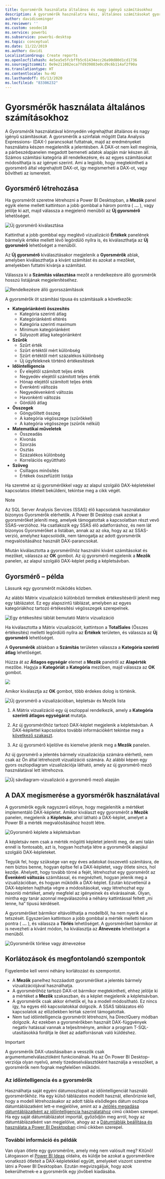 ```yaml
---
title: Gyorsmérők használata általános és nagy igényű számításokhoz
description: A gyorsmérők használatra kész, általános számításokat gyorsan elvégző DAX-képleteket biztosítanak.
author: davidiseminger
ms.reviewer: ''
ms.custom: seodec18
ms.service: powerbi
ms.subservice: powerbi-desktop
ms.topic: conceptual
ms.date: 11/22/2019
ms.author: davidi
LocalizationGroup: Create reports
ms.openlocfilehash: 4e5ea5e5fcbffb5c61434ecc26a90d80d1cd1736
ms.sourcegitcommit: 0e9e211082eca7fd939803e0cd9c6b114af2f90a
ms.translationtype: HT
ms.contentlocale: hu-HU
ms.lasthandoff: 05/13/2020
ms.locfileid: "83306232"
---
```

# <a name="use-quick-measures-for-common-calculations"></a>Gyorsmérők használata általános számításokhoz
A *Gyorsmérők* használatával könnyedén végrehajthat általános és nagy igényű számításokat. A gyorsmérők a színfalak mögött Data Analysis Expressions- (DAX-) parancsokat futtatnak, majd az eredményeket használatra készen megjelenítik a jelentésben. A DAX-ot nem kell megírnia, a párbeszédpanelen megadott bemeneti adatok alapján már készen áll. Számos számítási kategória áll rendelkezésre, és az egyes számításokat módosíthatja is az igényei szerint. Ami a legjobb, hogy megtekintheti a gyorsmérő által végrehajtott DAX-ot, így megismerheti a DAX-ot, vagy bővítheti az ismereteit.

## <a name="create-a-quick-measure"></a>Gyorsmérő létrehozása

Ha gyorsmérőt szeretne létrehozni a Power BI Desktopban, a **Mezők** panel egyik eleme mellett kattintson a jobb gombbal a három pontra ( **...** ), vagy jelölje ki azt, majd válassza a megjelenő menüből az **Új gyorsmérő** lehetőséget. 

![Új gyorsmérő kiválasztása](media/desktop-quick-measures/quick-measures_01.png)

Kattinthat a jobb gombbal egy meglévő vizualizáció **Értékek** panelének bármelyik értéke mellett lévő legördülő nyílra is, és kiválaszthatja az **Új gyorsmérő** lehetőséget a menüből. 

Az **Új gyorsmérő** kiválasztásakor megjelenik a **Gyorsmérők** ablak, amelyben kiválaszthatja a kívánt számítást és azokat a mezőket, amelyekben futtatni kívánja a számítást. 

Válassza ki a **Számítás választása** mezőt a rendelkezésre álló gyorsmérők hosszú listájának megjelenítéséhez. 

![Rendelkezésre álló gyorsszámítások](media/desktop-quick-measures/quick-measures_04.png)

A gyorsmérők öt számítási típusa és számításaik a következők:

* **Kategóriánkénti összesítés**
  * Kategória szerinti átlag
  * Kategóriánkénti eltérés
  * Kategória szerinti maximum
  * Minimum kategóriánként
  * Súlyozott átlag kategóriánként
* **Szűrők**
  * Szűrt érték
  * Szűrt értéktől mért különbség
  * Szűrt értéktől mért százalékos különbség
  * Új ügyfeleknek történő értékesítések
* **Időintelligencia**
  * Év elejétől számított teljes érték
  * Negyedév elejétől számított teljes érték
  * Hónap elejétől számított teljes érték
  * Évenkénti változás
  * Negyedévenkénti változás
  * Havonkénti változás
  * Gördülő átlag
* **Összegek**
  * Göngyölített összeg
  * A kategória végösszege (szűrőkkel)
  * A kategória végösszege (szűrők nélkül)
* **Matematikai műveletek**
  * Összeadás
  * Kivonás
  * Szorzás
  * Osztás
  * Százalékos különbség
  * Korrelációs együttható
* **Szöveg**
  * Csillagos minősítés
  * Értékek összefűzött listája

Ha szeretné az új gyorsmérőkkel vagy az alapul szolgáló DAX-képletekkel kapcsolatos ötleteit beküldeni, tekintse meg a cikk végét.

> [!NOTE]
> Az SQL Server Analysis Services (SSAS) élő kapcsolatok használatakor bizonyos Gyorsmérők elérhetők. A Power BI Desktop csak azokat a gyorsmérőket jeleníti meg, amelyek támogatottak a kapcsolatban részt vevő SSAS-verzióhoz. Ha csatlakozik egy SSAS élő adatforráshoz, és nem lát bizonyos Gyorsmérőket a listában, annak az az oka, hogy az az SSAS-verzió, amelyhez kapcsolódik, nem támogatja az adott gyorsmérők megvalósításához használt DAX-parancsokat.

Miután kiválasztotta a gyorsmérőhöz használni kívánt számításokat és mezőket, válassza az **OK** gombot. Az új gyorsmérő megjelenik a **Mezők** panelen, az alapul szolgáló DAX-képlet pedig a képletsávban. 

## <a name="quick-measure-example"></a>Gyorsmérő – példa
Lássunk egy gyorsmérőt működés közben.

Az alábbi Mátrix vizualizáció különböző termékek értékesítéséről jelenít meg egy táblázatot. Ez egy alapszintű táblázat, amelyben az egyes kategóriákhoz tartozó értékesítési végösszegek szerepelnek.

![Egy értékesítési táblát bemutató Mátrix vizualizáció](media/desktop-quick-measures/quick-measures_05.png)

Ha kiválasztotta a Mátrix vizualizációt, kattintson a **TotalSales** (Összes értékesítés) melletti legördülő nyílra az **Értékek** területen, és válassza az **Új gyorsmérő** lehetőséget. 

A **Gyorsmérők** ablakban a **Számítás** területen válassza a **Kategória szerinti átlag** lehetőséget. 

Húzza át az **Átlagos egységár** elemet a **Mezők** panelről az **Alapérték** mezőbe. Hagyja a **Kategóriát** a **Kategória** mezőben, majd válassza az **OK** gombot. 

![](media/desktop-quick-measures/quick-measures_06.png)

Amikor kiválasztja az **OK** gombot, több érdekes dolog is történik.

![Új gyorsmérő a vizualizációban, képletsáv és Mezők lista](media/desktop-quick-measures/quick-measures_07.png)

1. A Mátrix vizualizáció egy új oszloppal rendelkezik, amely a **Kategória szerinti átlagos egységárat** mutatja.
   
2. Az új gyorsmérőhöz tartozó DAX-képlet megjelenik a képletsávban. A DAX-képlettel kapcsolatos további információkért tekintse meg a [következő szakaszt](#learn-dax-by-using-quick-measures).
   
3. Az új gyorsmérő kijelölve és kiemelve jelenik meg a **Mezők** panelen. 

Az új gyorsmérő a jelentés bármely vizualizációja számára elérhető, nem csak az Ön által létrehozott vizualizáció számára. Az alábbi képen egy gyors oszlopdiagram vizualizációja látható, amely az új gyorsmérő mező használatával lett létrehozva.

![Új sávdiagram-vizualizáció a gyorsmérő mező alapján](media/desktop-quick-measures/quick-measures_09.png)

## <a name="learn-dax-by-using-quick-measures"></a>A DAX megismerése a gyorsmérők használatával
A gyorsmérők egyik nagyszerű előnye, hogy megjelenítik a mértéket implementáló DAX-képletet. Amikor kiválaszt egy gyorsmérőt a **Mezők** panelen, megjelenik a **Képletsáv**, ahol látható a DAX-képlet, amelyet a Power BI a mérték megvalósításához hozott létre.

![Gyorsmérő képlete a képletsávban](media/desktop-quick-measures/quick-measures_10.png)

A képletsáv nem csak a mérték mögötti képletet jeleníti meg, de ami talán ennél is fontosabb, azt is, hogyan hozhatja létre a gyorsmérők alapjául szolgáló DAX-képleteket.

Tegyük fel, hogy szüksége van egy éves adatokat összevető számításra, de nem biztos benne, hogyan építse fel a DAX-képletet, vagy ötlete sincs, hol kezdje. Ahelyett, hogy tovább törné a fejét, létrehozhat egy gyorsmérőt az **Évenkénti változás** számítással, és megnézheti, hogyan jelenik meg a vizualizációban, és hogyan működik a DAX-képlet. Ezután közvetlenül a DAX-képleten hajthatja végre a módosításokat, vagy létrehozhat egy hasonló mértéket, amely megfelel az igényeinek és elvárásainak. Olyan, mintha egy tanár azonnal megválaszolná a néhány kattintással feltett „mi lenne, ha” típusú kérdéseit. 

A gyorsmérőket bármikor eltávolíthatja a modellből, ha nem nyerik el a tetszését. Egyszerűen kattintson a jobb gombbal a mérték melletti három pontra ( **...** ), és válassza a **Törlés** lehetőséget. A gyorsmérőket bármikor át is nevezheti a kívánt módon, ha kiválasztja az **Átnevezés** lehetőséget a menüből. 

![Gyorsmérők törlése vagy átnevezése](media/desktop-quick-measures/quick-measures_11.png)

## <a name="limitations-and-considerations"></a>Korlátozások és megfontolandó szempontok
Figyelembe kell venni néhány korlátozást és szempontot.

- A **Mezők** panelhez hozzáadott gyorsmérőket a jelentés bármely vizualizációjával használhatja.
- A gyorsmérőhöz tartozó DAX-ot bármikor megtekintheti, ehhez jelölje ki a mértéket a **Mezők** szakaszban, és a képlet megjelenik a képletsávban.
- A gyorsmérők csak akkor érhetők el, ha a modell módosítható. Ez nincs így, ha egyes élő kapcsolatokkal dolgozik. A SSAS táblázatos élő kapcsolatok az előzőekben leírtak szerint támogatottak.
- Nem tud időintelligencia gyorsmérőt létrehozni, ha DirectQuery módban dolgozik. Az ezekben a gyorsmérőkben használt DAX-függvények negatív hatással vannak a teljesítményre, amikor a program T-SQL-utasításokká fordítja le őket az adatforrásnak való küldéshez.

> [!IMPORTANT]
> A gyorsmérők DAX-utasításaiban a vesszők csak argumentumelválasztóként funkcionálnak. Ha az Ön Power BI Desktop-verziója olyan nyelvű, amely tizedeselválasztóként használja a vesszőket, a gyorsmérők nem fognak megfelelően működni.

### <a name="time-intelligence-and-quick-measures"></a>Az időintelligencia és a gyorsmérők
Használhatja saját egyéni dátumoszlopait az időintelligenciát használó gyorsmérőkhöz. Ha egy külső táblázatos modellt használ, ellenőriznie kell, hogy a modell létrehozásakor az adott tábla elsődleges dátum oszlopa dátumtáblázatként lett-e megjelölve, amint az a [Jelölés megadása dátumtáblázatként az időintelligencia használatához](https://docs.microsoft.com/sql/analysis-services/tabular-models/specify-mark-as-date-table-for-use-with-time-intelligence-ssas-tabular) című cikkben szerepel. Ha egy saját dátumtáblázatot importál, győződjön meg arról, hogy az dátumtáblázatként van megjelölve, ahogy az a [Dátumtáblák beállítása és használata a Power BI Desktopban](desktop-date-tables.md) című cikkben szerepel.

### <a name="additional-information-and-examples"></a>További információ és példák
Van olyan ötlete egy gyorsmérőre, amely még nem valósult meg? Kitűnő! Látogasson el [Power BI Ideas](https://go.microsoft.com/fwlink/?linkid=842906) oldalra, és küldje be azokat a gyorsmérőkre vonatkozó ötleteit a DAX-képletekkel együtt, amelyeket viszont szeretne látni a Power BI Desktopban. Ezután megvizsgáljuk, hogy azok bekerülhetnek-e a gyorsmérők egy jövőbeli kiadásába.

